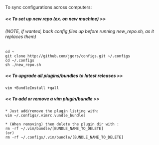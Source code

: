To sync configurations across computers:

##### << To set up new repo (ex. on new machine) >>
###### (NOTE, if wanted, back config files up before running new_repo.sh, as it replaces them) 
```
cd ~
git clone http://github.com/jgors/configs.git ~/.configs
cd ~/.configs
sh ./new_repo.sh
```

##### << To upgrade all plugins/bundles to latest releases >>
```
vim +BundleInstall +qall
```

##### << To add or remove a vim plugin/bundle >> 
```
* Just add/remove the plugin listing with:
vim ~/.configs/.vimrc.vundle_bundles

* (When removing) then delete the plugin dir with :
rm -rf ~/.vim/bundle/[BUNDLE_NAME_TO_DELETE]
(or)
rm -rf ~/.configs/.vim/bundle/[BUNDLE_NAME_TO_DELETE]
```

